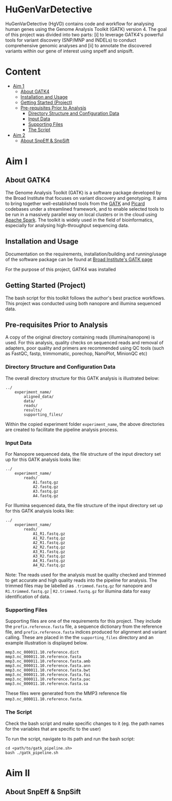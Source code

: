 HuGenVarDetective
===============
HuGenVarDetective (HgVD) contains code and workflow for analysing human genes using the Genome Analysis Toolkit (GATK) version 4. The goal of this project was divided into two parts: [i] to leverage GATK4's powerful tools for variant discovery (SNP/MNP and INDELs) to conduct comprehensive genomic analyses and [ii] to annotate the discovered variants within our gene of interest using snpeff and snipsift.

Content
=======
* [Aim 1](#aim-1)
   * [About GATK4](#about-gatk4)
   * [Installation and Usage](#installation-and-usage)
   * [Getting Started (Project)](#getting-started-project)
   * [Pre-requisites Prior to Analysis](#pre-requisites-before-analysis)
      * [Directory Structure and Configuration Data](#directory-structure-and-configuration-data)
      * [Input Data](#input-data)
      * [Supporting Files](#supporting-files)
      * [The Script](#the-script)
* [Aim 2](#aim-2)
   * [About SnpEff &amp; SnpSift](#about-snpeff--snpsift)

Aim I
=====
## About GATK4
The Genome Analysis Toolkit (GATK) is a software package developed by the Broad Institute that focuses on variant discovery and genotyping. It aims to bring together well-established tools from the [GATK](http://www.broadinstitute.org/gatk) and [Picard](http://broadinstitute.github.io/picard/) codebases under a streamlined framework, and to enable selected tools to be run in a massively parallel way on local clusters or in the cloud using [Apache Spark](http://spark.apache.org/). The toolkit is widely used in the field of bioinformatics, especially for analysing high-throughput sequencing data.

## Installation and Usage
Documentation on the requirements, installation/building and running/usage of the software package can be found at [Broad Institute's GATK page](https://github.com/broadinstitute/gatk?tab=readme-ov-file#requirements)

For the purpose of this project, GATK4 was installed 

## Getting Started (Project)
The bash script for this toolkit follows the author's best practice workflows. This project was conducted using both nanopore and illumina sequenced data.

## Pre-requisites Prior to Analysis
A copy of the original directory containing reads (illumina/nanopore) is used. For this analysis, quality checks on sequenced reads and removal of adapters, poor quality and primers are recommended using QC tools (such as FastQC, fastp, trimmomatic, porechop, NanoPlot, MinionQC etc)

### Directory Structure and Configuration Data
The overall directory structure for this GATK analysis is illustrated below:

```
../
    experiment_name/
        aligned_data/
        data/
        reads/
        results/
        supporting_files/
```

Within the copied experiment folder `experiment_name`, the above directories are created to facilitate the pipeline analysis process.

### Input Data
For Nanopore sequenced data, the file structure of the input directory set up for this GATK analysis looks like:

```
../
    experiment_name/
        reads/
            A1.fastq.gz
            A2.fastq.gz
            A3.fastq.gz
            A4.fastq.gz
```

For Illumina sequenced data, the file structure of the input directory set up for this GATK analysis looks like:

```
../
    experiment_name/
        reads/
            A1_R1.fastq.gz
            A1_R2.fastq.gz
            A2_R1.fastq.gz
            A2_R2.fastq.gz
            A3_R1.fastq.gz
            A3_R2.fastq.gz
            A4_R1.fastq.gz
            A4_R2.fastq.gz
```

Note: The reads used for the analysis must be quality checked and trimmed to get accurate and high quality reads into the pipeline for analysis. The trimmed files may be labelled as `.trimmed.fastq.gz` for nanopore and `R1.trimmed.fastq.gz` | `R2.trimmed.fastq.gz` for illumina data for easy identification of data.

### Supporting Files
Supporting files are one of the requirements for this project. They include the `prefix.reference.fasta` file, a sequence dictionary from the reference file, and `prefix.reference.fasta` indices produced for alignment and variant calling. These are placed in the the `supporting_files` directory and an example illustration is displayed below.

```
mmp3.nc_000011.10.reference.dict
mmp3.nc_000011.10.reference.fasta
mmp3.nc_000011.10.reference.fasta.amb
mmp3.nc_000011.10.reference.fasta.ann
mmp3.nc_000011.10.reference.fasta.bwt
mmp3.nc_000011.10.reference.fasta.fai
mmp3.nc_000011.10.reference.fasta.pac
mmp3.nc_000011.10.reference.fasta.sa
```

These files were generated from the MMP3 reference file `mmp3.nc_000011.10.reference.fasta`.

### The Script
Check the bash script and make specific changes to it (eg. the path names for the variables that are specific to the user)

To run the script, navigate to its path and run the bash script:
```
cd <path/to/gatk_pipeline.sh>
bash ./gatk_pipeline.sh
```

Aim II
======
## About SnpEff & SnpSift

